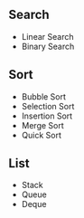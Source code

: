 ## Search
- Linear Search
- Binary Search

## Sort
- Bubble Sort
- Selection Sort
- Insertion Sort
- Merge Sort
- Quick Sort

## List
- Stack
- Queue
- Deque
